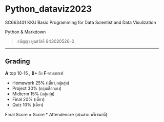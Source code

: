 # Python_dataviz2023
SC663401 KKU Basic Programming for Data Scientist and Data Visulization

Python & Markdown

> อนัญญา พูลสวัสดิ์ 643020526-0
--------------------------------------
## Grading
**A** top 10-15 , **B+** ถึง **F** ตามเกณฑ์
- Homework 25% (เดี่ยว,กลุ่มสุ่ม)
- Project 30% (กลุ่มเลือกเอง)
- Midterm 15% (กลุ่มสุ่ม)
- Final 20% (เดี่ยว)
- Quiz 10% (เดี่ยว)

Final Score = Score * Attendencre (เน้นสวย พรีเซนท์ดี)

